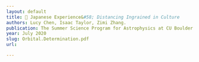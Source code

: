 ```yaml
---
layout: default
title: 💫 Japanese Experience&#58; Distancing Ingrained in Culture
authors: Lucy Chen, Isaac Taylor, Zimi Zhang.
publication: The Summer Science Program for Astrophysics at CU Boulder
year: July 2020
slug: Orbital.Determination.pdf
url:

---
```

